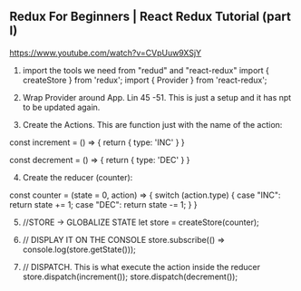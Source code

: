 ## Redux For Beginners | React Redux Tutorial (part I)

https://www.youtube.com/watch?v=CVpUuw9XSjY

1. import the tools we need from "redud" and "react-redux"
   import { createStore } from 'redux';
   import { Provider } from 'react-redux';

2. Wrap Provider around App. Lin 45 -51. This is just a setup and it has npt to be updated again.

<Provider store={store}>
  <App />
</Provider>

3. Create the Actions. This are function just with the name of the action:

const increment = () => {
return {
type: 'INC'
}
}

const decrement = () => {
return {
type: 'DEC'
}
}

4. Create the reducer (counter):

const counter = (state = 0, action) => {
switch (action.type) {
case "INC":
return state += 1;
case "DEC":
return state -= 1;
}
}

5. //STORE -> GLOBALIZE STATE
   let store = createStore(counter);

6. // DISPLAY IT ON THE CONSOLE
   store.subscribe(() => console.log(store.getState()));

7. // DISPATCH. This is what execute the action inside the reducer
   store.dispatch(increment());
   store.dispatch(decrement());
